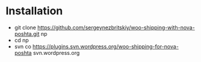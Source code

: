 # Installation 

* git clone https://github.com/sergeynezbritskiy/woo-shipping-with-nova-poshta.git np
* cd np
* svn co https://plugins.svn.wordpress.org/woo-shipping-for-nova-poshta svn.wordpress.org

